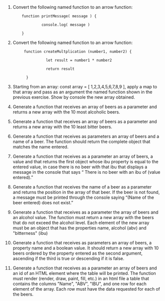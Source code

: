 1. Convert the following named function to an arrow function:

           function printMessage( message ) {

                    console.log( message )

           }

2. Convert the following named function to an arrow function:

            function createMultplication (number1, number2) {

                      let result = number1 * number2

                      return result

             }

3. Starting from an array: const array = [ 1,2,3,4,5,6,7,8,9 ], apply a map to that array and pass as an argument the named function shown in the previous exercise. Show by console the new array obtained.

4. Generate a function that receives an array of beers as a parameter and returns a new array with the 10 most alcoholic beers.

5. Generate a function that receives an array of beers as a parameter and returns a new array with the 10 least bitter beers.

6. Generate a function that receives as parameters an array of beers and a name of a beer. The function should return the complete object that matches the name entered.

7. Generate a function that receives as a parameter an array of beers, a value and that returns the first object whose ibu property is equal to the entered value, in case there is no beer with that ibu that displays a message in the console that says “ There is no beer with an ibu of (value entered).”

8. Generate a function that receives the name of a beer as a parameter and returns the position in the array of that beer. If the beer is not found, a message must be printed through the console saying “(Name of the beer entered) does not exist.”

9. Generate a function that receives as a parameter the array of beers and an alcohol value. The function must return a new array with the beers that do not exceed the alcohol level. Each element of the new array must be an object that has the properties name, alcohol (abv) and "bitterness" (ibu)

10. Generate a function that receives as parameters an array of beers, a property name and a boolean value. It should return a new array with 10 beers ordered by the property entered as the second argument, ascending if the third is true or descending if it is false.

11. Generate a function that receives as a parameter an array of beers and an id of an HTML element where the table will be printed. The function must render (render, draw, paint, fill, etc.) in an html file a table that contains the columns "Name", "ABV", "IBU", and one row for each element of the array. Each row must have the data requested for each of the beers.
